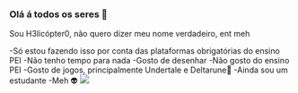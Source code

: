 ### Olá á todos os seres  🎈

Sou H3licópter0, não quero dizer meu nome verdadeiro, ent meh

-Só estou fazendo isso por conta das plataformas obrigatórias do ensino PEI
-Não tenho tempo para nada 
-Gosto de desenhar
-Não gosto do ensino PEI
-Gosto de jogos, principalmente Undertale e Deltarune🍡
-Ainda sou um estudante
-Meh 👽
![](https://tenor.com/pt-BR/view/sonicrewrite-sonic-sonicexe-silly-spin-gif-14848045650383963889
)

